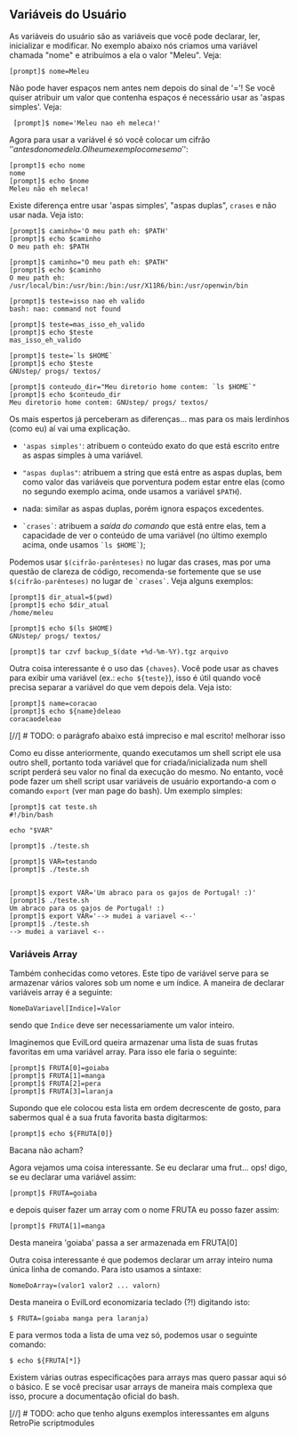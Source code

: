 ##  Variáveis do Usuário

   As variáveis do usuário são as variáveis que você pode declarar, ler,
inicializar e modificar. No exemplo abaixo nós criamos uma variável
chamada "nome" e atribuímos a ela o valor "Meleu". Veja:

    [prompt]$ nome=Meleu

   Não pode haver espaços nem antes nem depois do sinal de '='! Se você
quiser atribuir um valor que contenha espaços é necessário usar as
'aspas simples'.
Veja:

     [prompt]$ nome='Meleu nao eh meleca!'

   Agora para usar a variável é só você colocar um cifrão '$' antes do
nome dela. Olhe um exemplo com e sem o '$':

```
[prompt]$ echo nome
nome
[prompt]$ echo $nome
Meleu não eh meleca!
```

   Existe diferença entre usar 'aspas simples', "aspas duplas", `crases` e
não usar nada.
Veja isto:

```
[prompt]$ caminho='O meu path eh: $PATH'
[prompt]$ echo $caminho
O meu path eh: $PATH

[prompt]$ caminho="O meu path eh: $PATH"
[prompt]$ echo $caminho
O meu path eh: /usr/local/bin:/usr/bin:/bin:/usr/X11R6/bin:/usr/openwin/bin

[prompt]$ teste=isso nao eh valido
bash: nao: command not found

[prompt]$ teste=mas_isso_eh_valido
[prompt]$ echo $teste
mas_isso_eh_valido

[prompt]$ teste=`ls $HOME`
[prompt]$ echo $teste
GNUstep/ progs/ textos/

[prompt]$ conteudo_dir="Meu diretorio home contem: `ls $HOME`"
[prompt]$ echo $conteudo_dir
Meu diretorio home contem: GNUstep/ progs/ textos/

```

   Os mais espertos já perceberam as diferenças... mas para os mais
lerdinhos (como eu) aí vai uma explicação.

- `'aspas simples'`: atribuem o conteúdo exato do que está escrito entre as
aspas simples à uma variável.

- `"aspas duplas"`: atribuem a string que está entre as aspas duplas, bem
como valor das variáveis que porventura podem estar entre elas (como no
segundo exemplo acima, onde usamos a variável `$PATH`).

- nada: similar as aspas duplas, porém ignora espaços excedentes.

- <code>&grave;crases&grave;</code>: atribuem a *saída do comando* que está entre elas,
tem a capacidade de ver o conteúdo de uma variável
(no último exemplo acima, onde usamos <code>&grave;ls $HOME&grave;</code>);


Podemos usar `$(cifrão-parênteses)` no lugar das crases, mas por uma questão de
clareza de código, recomenda-se fortemente que se use `$(cifrão-parênteses)`
no lugar de `` `crases` ``. Veja alguns exemplos:

```
[prompt]$ dir_atual=$(pwd)
[prompt]$ echo $dir_atual
/home/meleu

[prompt]$ echo $(ls $HOME)
GNUstep/ progs/ textos/

[prompt]$ tar czvf backup_$(date +%d-%m-%Y).tgz arquivo
```

Outra coisa interessante é o uso das `{chaves}`. Você pode usar as chaves
para exibir uma variável (ex.: `echo ${teste}`), isso é útil quando você
precisa separar a variável do que vem depois dela. Veja isto:

```
[prompt]$ name=coracao
[prompt]$ echo ${name}deleao
coracaodeleao
```


[//] # TODO: o parágrafo abaixo está impreciso e mal escrito! melhorar isso

Como eu disse anteriormente, quando executamos um shell script ele usa
outro shell, portanto toda variável que for criada/inicializada num shell
script perderá seu valor no final da execução do mesmo. No entanto, você
pode fazer um shell script usar variáveis de usuário exportando-a
com o comando `export` (ver man page do bash). Um exemplo simples:

```
[prompt]$ cat teste.sh 
#!/bin/bash

echo "$VAR"

[prompt]$ ./teste.sh 

[prompt]$ VAR=testando
[prompt]$ ./teste.sh                                                            


[prompt]$ export VAR='Um abraco para os gajos de Portugal! :)'
[prompt]$ ./teste.sh
Um abraco para os gajos de Portugal! :)
[prompt]$ export VAR='--> mudei a variavel <--'
[prompt]$ ./teste.sh
--> mudei a variavel <--
```



### Variáveis Array

   Também conhecidas como vetores. Este tipo de variável serve para se
armazenar vários valores sob um nome e um índice. A maneira de declarar
variáveis array é a seguinte:

    NomeDaVariavel[Indice]=Valor

sendo que `Indice` deve ser necessariamente um valor inteiro.

Imaginemos que EvilLord queira armazenar uma lista de suas frutas
favoritas em uma variável array. Para isso ele faria o seguinte:

```
[prompt]$ FRUTA[0]=goiaba
[prompt]$ FRUTA[1]=manga
[prompt]$ FRUTA[2]=pera
[prompt]$ FRUTA[3]=laranja
```

   Supondo que ele colocou esta lista em ordem decrescente de gosto, para
sabermos qual é a sua fruta favorita basta digitarmos:

    [prompt]$ echo ${FRUTA[0]}

   Bacana não acham?

   Agora vejamos uma coisa interessante. Se eu declarar uma frut... ops!
digo, se eu declarar uma variável assim:

    [prompt]$ FRUTA=goiaba

e depois quiser fazer um array com o nome FRUTA eu posso fazer assim:

    [prompt]$ FRUTA[1]=manga

Desta maneira 'goiaba' passa a ser armazenada em FRUTA[0]   

   Outra coisa interessante é que podemos declarar um array inteiro numa
única linha de comando. Para isto usamos a sintaxe:

    NomeDoArray=(valor1 valor2 ... valorn)

Desta maneira o EvilLord economizaria teclado (?!) digitando isto:

    $ FRUTA=(goiaba manga pera laranja)

E para vermos toda a lista de uma vez só, podemos usar o seguinte comando:

    $ echo ${FRUTA[*]}


   Existem várias outras especificações para arrays mas quero passar aqui
só o básico. E se você precisar usar arrays de maneira mais complexa que
isso, procure a documentação oficial do bash.

[//] # TODO: acho que tenho alguns exemplos interessantes em alguns RetroPie scriptmodules
